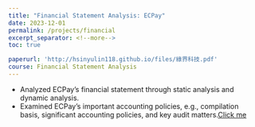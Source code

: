 ```yaml
---
title: "Financial Statement Analysis: ECPay"
date: 2023-12-01
permalink: /projects/financial
excerpt_separator: <!--more-->
toc: true

paperurl: 'http://hsinyulin118.github.io/files/綠界科技.pdf'
course: Financial Statement Analysis
---
```




<!-- ---
title: "A Bridge-based Compression Algorithm for Topological Quantum Circuits [DAC 2021] [TCAD 2022]"
collection: Quantum-related
type: "Quantum-related"
permalink: /projects/bridge
venue: "Electronic Design Automation Lab (Prof. Yao-Wen Chang)"
date: 2019-11-01
location: "National Taiwan University, Taiwan"
--- -->

* Analyzed ECPay’s financial statement through static analysis and dynamic analysis.
* Examined ECPay’s important accounting policies, e.g., compilation basis, significant accounting policies, and key audit matters.[Click me](http://hsinyulin118.github.io/files/綠界科技.pdf)
<!--more-->

<!-- [More information here]() -->



